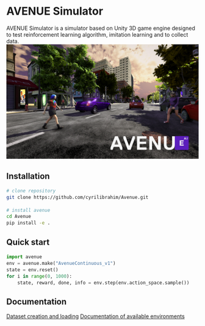 # AVENUE Simulator

AVENUE Simulator is a simulator based on Unity 3D game engine designed to test reinforcement learning algorithm, imitation learning and to collect data.
![Alt text](images/AVENUE.jpg?raw=true "Title")

## Installation
```bash
# clone repository
git clone https://github.com/cyrilibrahim/Avenue.git 

# install avenue
cd Avenue
pip install -e .
```

## Quick start

```python
import avenue
env = avenue.make("AvenueContinuous_v1")
state = env.reset()
for i in range(0, 1000):
    state, reward, done, info = env.step(env.action_space.sample())
```

## Documentation
[Dataset creation and loading](docs/DATASET.md)
[Documentation of available environments](docs/ENVIRONMENTS.md)
